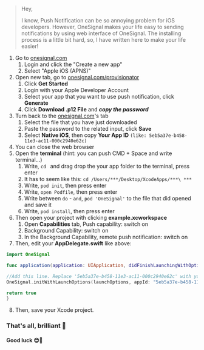 > Hey,
>
> I know, Push Notification can be so annoying problem for iOS developers. However, OneSignal makes your life easy to sending notifications by using web interface of OneSignal. The installing process is a little bit hard, so, I have written here to make your life easier!


1. Go to [onesignal.com]
    1. Login and click the "Create a new app"
    2. Select "Apple iOS (APNS)"
2. Open new tab, go to [onesignal.com/provisionator]
    1. Click __Get Started__
    2. Login with your Apple Developer Account
    3. Select your app that you want to use push notification, click __Generate__
    4. Click __Download .p12 File__ and __*copy the password*__
3. Turn back to the [onesignal.com]'s tab
    1. Select the file that you have just downloaded
    2. Paste the password to the related input, click __Save__
    3. Select __Native iOS__, then copy __Your App ID__ `(like: 5eb5a37e-b458-11e3-ac11-000c2940e62c)`
4. You can close the web browser
5. Open the __terminal__ (hint: you can push CMD + Space and write terminal...)
    1. Write, `cd ` and drag drop the your app folder to the terminal, press enter
    2. It has to seem like this: `cd /Users/***/Desktop/XcodeApps/***\ ***`
    3. Write, `pod init`, then press enter
    4. Write, `open Podfile`, then press enter
    5. Write between `do` - `and`, `pod 'OneSignal'` to the file that did opened and save it
    6. Write, `pod install`, then press enter
6. Then open your project with clicking __example.xcworkspace__
    1. Open __Capabilities__ tab, Push capability: switch on
    2. Background Capability: switch on
    3. In the Background Capability, remote push notification: switch on
7. Then, edit your __AppDelegate.swift__ like above:

```swift
import OneSignal

func application(application: UIApplication, didFinishLaunchingWithOptions launchOptions: [NSObject: AnyObject]?) -> Bool {

//Add this line. Replace '5eb5a37e-b458-11e3-ac11-000c2940e62c' with your OneSignal App ID (you have just copied.)
OneSignal.initWithLaunchOptions(launchOptions, appId: "5eb5a37e-b458-11e3-ac11-000c2940e62c")

return true
}
```

8. Then, save your Xcode project.

### That's all, brilliant 🎉

#### Good luck 😊💪

[onesignal.com]: https://www.onesignal.com
[onesignal.com/provisionator]: https://www.onesignal.com/provisionator
